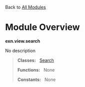 Back to [All Modules](https://pyrustic.github.com/blob/master/docs/modules/README.md#readme)

# Module Overview

**exn.view.search**
 
No description

> **Classes:** &nbsp; [Search](https://pyrustic.github.com/blob/master/docs/modules/content/exn.view.search/content/classes/Search.md#class-search)
>
> **Functions:** &nbsp; None
>
> **Constants:** &nbsp; None
